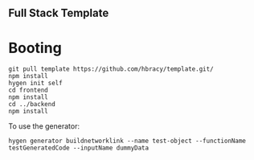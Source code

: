 ## Full Stack Template
# Booting
```shell
git pull template https://github.com/hbracy/template.git/
npm install
hygen init self
cd frontend
npm install
cd ../backend
npm install
```

To use the generator:
```shell
hygen generator buildnetworklink --name test-object --functionName testGeneratedCode --inputName dummyData
```

